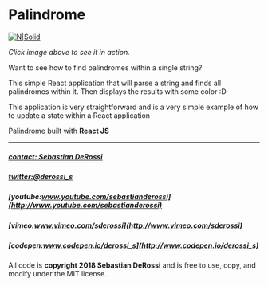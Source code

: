 # Palindrome

[![N|Solid](https://github.com/sebastianderossi/React-Examples/blob/master/palindrome/palindrome.gif)](https://vimeo.com/285237841)

*Click image above to see it in action.*

Want to see how to find palindromes within a single string?

This simple React application that will parse a string and finds all palindromes within it. Then displays the results with some color :D

This application is very straightforward and is a very simple example of how to update a state within a React application

Palindrome built with **React JS**


----------------

##### [contact: Sebastian DeRossi](mailto:sebastian.derossi@gmail.com)
##### [twitter:@derossi_s](http://www.twitter.com/derossi_s)
##### [youtube:www.youtube.com/sebastianderossi](http://www.youtube.com/sebastianderossi)
##### [vimeo:www.vimeo.com/sderossi](http://www.vimeo.com/sderossi)
##### [codepen:www.codepen.io/derossi_s](http://www.codepen.io/derossi_s)

All code is **copyright 2018 Sebastian DeRossi** and is free to use, copy, and modify under the MIT license.
